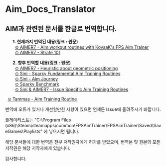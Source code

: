 # Aim_Docs_Translator
## AIM과 관련된 문서를 한글로 번역합니다.

<ul> 
<b>1. 현재까지 번역된 내용(링크 : 원문)</b><br>
&nbsp;&nbsp;<a href="https://www.dropbox.com/s/vaba3potfhf9jy1/KovaaK%20aim%20workout%20routines.pdf?dl=0">⊙ AIMER7 - Aim workout routines with KovaaK's FPS Aim Trainer</a><br>
&nbsp;&nbsp;<a href="https://www.dropbox.com/s/sggvgbwpz9e5bih/Strafe%20Aiming%20101.pdf?dl=0">⊙ AIMER7 - Strafe 101</a>

<b>2. 향후 번역할 내용(링크 : 원문)</b><br>
&nbsp;&nbsp;<a href="https://www.dropbox.com/s/aif0jy1prxe0rjm/Heuristic%20about%20geometric%20positioning.pdf?dl=0">⊙ AIMER7 - Heuristic about geometric positioning</a><br>
&nbsp;&nbsp;<a href="https://docs.google.com/document/d/1BPiDxbaqQVxInKwFfdr_AJdJDYVGKbUBGHJDKOeUy-Q/edit#">⊙ Sini - Sparky Fundamental Aim Training Routines</a><br>
&nbsp;&nbsp;<a href="https://docs.google.com/document/d/1JoNtoHK9GgJCjE-7yQxKXkpAkGJyOBBipiZqPNYwECs/edit#heading=h.jw84f22emj2l">⊙ Sini - Aim Journey</a><br>
&nbsp;&nbsp;<a href="https://docs.google.com/document/d/1vHiQRZMBJlmI69-SgHm3i0eS5ALfq2hEu-ZPyvC6ycE/edit#heading=h.820dvgytpdsi">⊙ Sparky Benchmark</a><br>
&nbsp;&nbsp;<a href="https://docs.google.com/document/d/1d1FY1qbwrgdj2K1wmhktbdcgG0ybeK3YJSeZ49yraW4/edit">⊙ Sini & AIMER7 - Issue Specific Aim Training Routines</a><br>
 </ul>
&nbsp;&nbsp;<a href="https://www.dropbox.com/s/w316s768shjissf/Tammas%27%20Routine%20Addendum.pdf?dl=0">⊙ Tammas - Aim Training Routine </a><br>
 </ul>

번역에 오류가 있거나 개선할만한 사항이 있으면 언제든 Issue에 올려주시기 바랍니다.

플레이리스트는 "C:\Program Files (x86)\Steam\steamapps\common\FPSAimTrainer\FPSAimTrainer\Saved\SaveGames\Playlists" 에 넣으시면 됩니다.

해당 문서들에 대한 번역은 전부 저작권자에게 허가를 받았으며, 번역본 및 원본의 모든 저작권은 해당 저작자에게 있습니다.

감사합니다.


